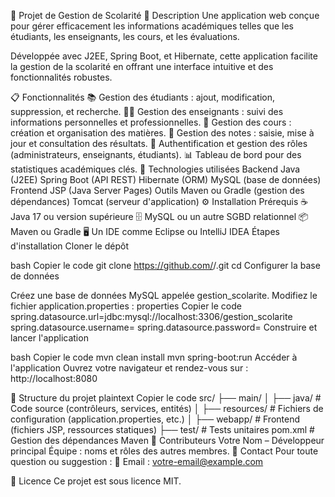 🌟 Projet de Gestion de Scolarité
📝 Description
Une application web conçue pour gérer efficacement les informations académiques telles que les étudiants, les enseignants, les cours, et les évaluations.

Développée avec J2EE, Spring Boot, et Hibernate, cette application facilite la gestion de la scolarité en offrant une interface intuitive et des fonctionnalités robustes.

📋 Fonctionnalités
📚 Gestion des étudiants : ajout, modification, suppression, et recherche.
👨‍🏫 Gestion des enseignants : suivi des informations personnelles et professionnelles.
🏫 Gestion des cours : création et organisation des matières.
📝 Gestion des notes : saisie, mise à jour et consultation des résultats.
🔐 Authentification et gestion des rôles (administrateurs, enseignants, étudiants).
📊 Tableau de bord pour des statistiques académiques clés.
🚀 Technologies utilisées
Backend
Java (J2EE)
Spring Boot (API REST)
Hibernate (ORM)
MySQL (base de données)
Frontend
JSP (Java Server Pages)
Outils
Maven ou Gradle (gestion des dépendances)
Tomcat (serveur d'application)
⚙️ Installation
Prérequis
☕ Java 17 ou version supérieure
🗄️ MySQL ou un autre SGBD relationnel
📦 Maven ou Gradle
🖥️ Un IDE comme Eclipse ou IntelliJ IDEA
Étapes d'installation
Cloner le dépôt

bash
Copier le code
git clone https://github.com/<votre-utilisateur>/<nom-du-repo>.git
cd <nom-du-repo>
Configurer la base de données

Créez une base de données MySQL appelée gestion_scolarite.
Modifiez le fichier application.properties :
properties
Copier le code
spring.datasource.url=jdbc:mysql://localhost:3306/gestion_scolarite
spring.datasource.username=<votre-utilisateur>
spring.datasource.password=<votre-mot-de-passe>
Construire et lancer l'application

bash
Copier le code
mvn clean install
mvn spring-boot:run
Accéder à l'application
Ouvrez votre navigateur et rendez-vous sur :
http://localhost:8080

📂 Structure du projet
plaintext
Copier le code
src/
├── main/
│   ├── java/          # Code source (contrôleurs, services, entités)
│   ├── resources/     # Fichiers de configuration (application.properties, etc.)
│   ├── webapp/        # Frontend (fichiers JSP, ressources statiques)
├── test/              # Tests unitaires
pom.xml                # Gestion des dépendances Maven
👥 Contributeurs
Votre Nom – Développeur principal
Équipe : noms et rôles des autres membres.
📧 Contact
Pour toute question ou suggestion :
📧 Email : votre-email@example.com

📜 Licence
Ce projet est sous licence MIT.
